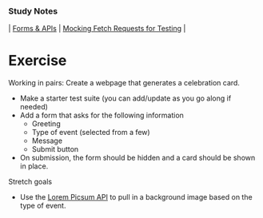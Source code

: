 ### Study Notes
| [Forms & APIs](https://github.com/getfutureproof/fp_guides_wiki/wiki/Forms-and-APIs) | [Mocking Fetch Requests for Testing](https://github.com/getfutureproof/fp_guides_wiki/wiki/Mocking-Fetch-Requests-for-Testing-with-Jest) |

# Exercise
Working in pairs:
Create a webpage that generates a celebration card.
- Make a starter test suite (you can add/update as you go along if needed)
- Add a form that asks for the following information
  - Greeting
  - Type of event (selected from a few)
  - Message
  - Submit button
- On submission, the form should be hidden and a card should be shown in place.


Stretch goals
- Use the [Lorem Picsum API](https://picsum.photos/) to pull in a background image based on the type of event.



